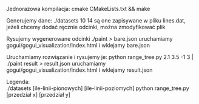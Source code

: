 Jednorazowa kompilacja:
        cmake CMakeLists.txt && make


Generujemy dane:
        ./datasets 10 14
        są one zapisywane w pliku lines.dat, jeżeli chcemy dodać ręcznie odcinki, można zmodyfikować plik   

Rysujemy wygenerowane odcinki
        ./paint > bare.json
        uruchamiamy gogui/gogui_visualization/index.html i wklejamy bare.json

Uruchamiamy rozwiązanie i rysujemy je:
        python range_tree.py 2.1 3.5 -1 3 | ./paint result > result.json
        uruchamiamy gogui/gogui_visualization/index.html i wklejamy result.json
      
Legenda:  
        ./datasets [ile-linii-pionowych] [ile-linii-poziomych]
        python range_tree.py [przedział x] [przedział y]
